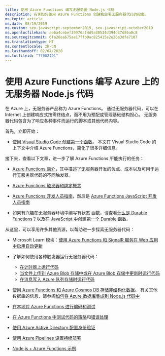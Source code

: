 ```yaml
---
title: 使用 Azure Functions 编写无服务器 Node.js 代码
description: 有关如何使用 Azure Functions 创建和部署无服务器代码的指南。
ms.topic: article
ms.date: 08/19/2019
ms.custom: seo-javascript-september2019, seo-javascript-october2019
ms.openlocfilehash: ae6a4cebef39976af4d9a30534d394d37d86a0c8
ms.sourcegitcommit: 6fa28ea675ae17ffb9ac825415e2e26a3dfe7107
ms.translationtype: HT
ms.contentlocale: zh-CN
ms.lasthandoff: 02/04/2020
ms.locfileid: "77002491"
---
```

# <a name="use-azure-functions-to-write-serverless-nodejs-code-on-azure"></a>使用 Azure Functions 编写 Azure 上的无服务器 Node.js 代码

在 Azure 上，无服务器产品称为 Azure Functions。 通过无服务器代码，可以在 Internet 上创建响应式按需终结点，而不用为预配或管理基础结构担心。 无服务器代码包含为了响应各种事件而运行的脚本或其他代码内容。 

首先，立即开始：

- [使用 Visual Studio Code 创建第一个函数](/azure/azure-functions/functions-create-first-function-vs-code)。 本文在 Visual Studio Code 的上下文中介绍 Azure Functions，简化了很多详细信息。

接下来，查看以下文章，进一步了解 Azure Functions 所能执行的任务：

- [Azure Functions 简介](/azure/azure-functions/functions-overview)，其中描述了无服务器开发的优点、成本以及可用于运行无服务器代码的不同触发器。

- [Azure Functions 触发器和绑定概念](/azure/azure-functions/functions-triggers-bindings)

- [Azure Functions 开发人员指南](/azure/azure-functions/functions-reference)，然后是 [Azure Functions JavaScript 开发人员指南](/azure/azure-functions/functions-reference-node)

- 如果有兴趣在无服务器环境中编写有状态  函数，请查看[什么是 Durable Functions？](/azure/azure-functions/durable/durable-functions-overview)以及[在 JavaScript 中创建第一个 Durable 函数](/azure/azure-functions/durable/quickstart-js-vscode)。

从这里，可以享用许多其他资源，以帮助进一步探索无服务器代码：

- Microsoft Learn 模块：[使用 Azure Functions 和 SignalR 服务在 Web 应用中启用自动更新](https://docs.microsoft.com/learn/modules/automatic-update-of-a-webapp-using-azure-functions-and-signalr/)

- 了解如何使用各种触发器运行无服务器代码：

  - [在计时器上运行代码](/azure/azure-functions/functions-create-scheduled-function)
  - [当文件上传到 Azure Blob 存储中或在 Azure Blob 存储中更新时运行代码](/azure/storage/blobs/storage-upload-process-images?tabs=nodejsv10)
  - [在消息写入 Azure 队列存储时运行代码](/azure/azure-functions/functions-create-storage-queue-triggered-function)

- [使用 Azure Functions 和 Azure Cosmos DB 存储非结构化数据](/azure/azure-functions/functions-integrate-store-unstructured-data-cosmosdb?tabs=javascript)。 有关其他数据库的信息，请参阅[如何将 Azure 数据库集成到 Node.js 代码中](node-howto-integrate-databases.md)

- [在本地对 Azure Functions 进行编码和测试](/azure/azure-functions/functions-develop-local)

- [在 Azure Functions 中测试代码的策略](/azure/azure-functions/functions-test-a-function)和[错误处理](/azure/azure-functions/functions-bindings-error-pages)

- [使用 Azure Active Directory 配置身份验证](/azure/app-service/configure-authentication-provider-aad?toc=%2fazure%2fazure-functions%2ftoc.json)

- [使用 Azure Pipelines 设置持续部署](/azure/azure-functions/functions-how-to-azure-devops)

- [Node.js + Azure Functions 示例](/samples/browse/?languages=javascript%2Cnodejs&products=azure-functions)

